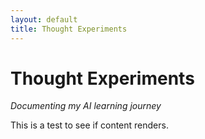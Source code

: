 ```yaml
---
layout: default
title: Thought Experiments
---
```


# Thought Experiments  
*Documenting my AI learning journey*

This is a test to see if content renders.

